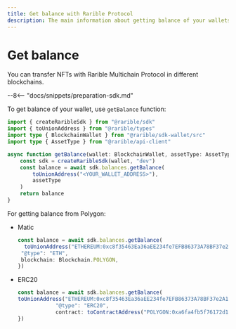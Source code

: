 ```yaml
---
title: Get balance with Rarible Protocol
description: The main information about getting balance of your wallets with Rarible Multichain Protocol
---
```


# Get balance

You can transfer NFTs with Rarible Multichain Protocol in different blockchains.

--8<-- "docs/snippets/preparation-sdk.md"

To get balance of your wallet, use `getBalance` function:

```typescript
import { createRaribleSdk } from "@rarible/sdk"
import { toUnionAddress } from "@rarible/types"
import type { BlockchainWallet } from "@rarible/sdk-wallet/src"
import type { AssetType } from "@rarible/api-client"

async function getBalance(wallet: BlockchainWallet, assetType: AssetType) {
	const sdk = createRaribleSdk(wallet, "dev")
	const balance = await sdk.balances.getBalance(
		toUnionAddress("<YOUR_WALLET_ADDRESS>"),
		assetType
	)
	return balance
}
```

For getting balance from Polygon:

* Matic

    ```typescript
    const balance = await sdk.balances.getBalance(
      toUnionAddress("ETHEREUM:0xc8f35463Ea36aEE234fe7EFB86373A78BF37e2A1"), {
     "@type": "ETH",
     blockchain: Blockchain.POLYGON,
    })
    ```

* ERC20

    ```typescript
    const balance = await sdk.balances.getBalance(
    toUnionAddress("ETHEREUM:0xc8f35463Ea36aEE234fe7EFB86373A78BF37e2A1"), {
    			"@type": "ERC20",
    			contract: toContractAddress("POLYGON:0xa6fa4fb5f76172d178d61b04b0ecd319c5d1c0aa"),
    })
    ```
